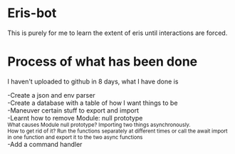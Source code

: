 # Eris-bot

This is purely for me to learn the extent of eris until interactions are forced.

# Process of what has been done

I haven't uploaded to github in 8 days, what I have done is

-Create a json and env parser <br>
-Create a database with a table of how I want things to be <br>
-Maneuver certain stuff to export and import <br>
-Learnt how to remove Module: null prototype   <br>
<sub>What causes Module null prototype? Importing two things asynchronously. <br>
How to get rid of it? Run the functions separately at different times or call the await import in one function and export it to the two async functions<br></sub>
-Add a command handler